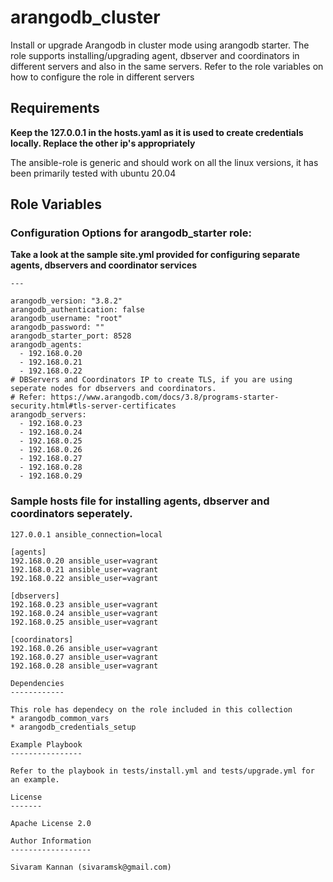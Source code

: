 arangodb_cluster
=========

Install or upgrade Arangodb in cluster mode using arangodb starter. The role supports installing/upgrading agent, dbserver and coordinators in different servers and also in the same servers. Refer to the role variables on how to configure the role in different servers 

Requirements
------------

**Keep the 127.0.0.1 in the hosts.yaml as it is used to create credentials locally. Replace the other ip's appropriately**

The ansible-role is generic and should work on all the linux versions, it has been primarily tested with ubuntu 20.04

Role Variables
--------------

### Configuration Options for arangodb_starter role: 
__Take a look at the sample site.yml provided for configuring separate agents, dbservers and coordinator services__
```
---

arangodb_version: "3.8.2"
arangodb_authentication: false
arangodb_username: "root"
arangodb_password: ""
arangodb_starter_port: 8528
arangodb_agents:
  - 192.168.0.20
  - 192.168.0.21
  - 192.168.0.22
# DBServers and Coordinators IP to create TLS, if you are using seperate nodes for dbservers and coordinators.
# Refer: https://www.arangodb.com/docs/3.8/programs-starter-security.html#tls-server-certificates
arangodb_servers: 
  - 192.168.0.23
  - 192.168.0.24
  - 192.168.0.25
  - 192.168.0.26
  - 192.168.0.27
  - 192.168.0.28
  - 192.168.0.29
```
### Sample hosts file for installing agents, dbserver and coordinators seperately. 

```
127.0.0.1 ansible_connection=local

[agents]
192.168.0.20 ansible_user=vagrant 
192.168.0.21 ansible_user=vagrant
192.168.0.22 ansible_user=vagrant

[dbservers]
192.168.0.23 ansible_user=vagrant 
192.168.0.24 ansible_user=vagrant
192.168.0.25 ansible_user=vagrant

[coordinators]
192.168.0.26 ansible_user=vagrant 
192.168.0.27 ansible_user=vagrant
192.168.0.28 ansible_user=vagrant

Dependencies
------------

This role has dependecy on the role included in this collection
* arangodb_common_vars
* arangodb_credentials_setup

Example Playbook
----------------

Refer to the playbook in tests/install.yml and tests/upgrade.yml for an example.

License
-------

Apache License 2.0

Author Information
------------------

Sivaram Kannan (sivaramsk@gmail.com)

